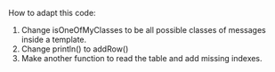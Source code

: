 How to adapt this code:
1. Change isOneOfMyClasses to be all possible classes of messages inside a template.
2. Change println() to addRow()
3. Make another function to read the table and add missing indexes.
